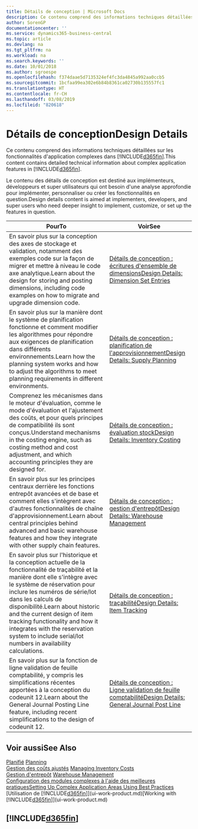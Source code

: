```yaml
---
title: Détails de conception | Microsoft Docs
description: Ce contenu comprend des informations techniques détaillées sur les fonctionnalités d'application complexes dans Business Central.
author: SorenGP
documentationcenter: ''
ms.service: dynamics365-business-central
ms.topic: article
ms.devlang: na
ms.tgt_pltfrm: na
ms.workload: na
ms.search.keywords: ''
ms.date: 10/01/2018
ms.author: sgroespe
ms.openlocfilehash: f374daae5d7135324ef4fc3da4845a992aa0ccb5
ms.sourcegitcommit: 1bcfaa99ea302e6b84b8361ca02730b135557fc1
ms.translationtype: HT
ms.contentlocale: fr-CH
ms.lasthandoff: 03/08/2019
ms.locfileid: "820618"
---
```

# <a name="design-details"></a><span data-ttu-id="b6ea6-103">Détails de conception</span><span class="sxs-lookup"><span data-stu-id="b6ea6-103">Design Details</span></span>
<span data-ttu-id="b6ea6-104">Ce contenu comprend des informations techniques détaillées sur les fonctionnalités d'application complexes dans [!INCLUDE[d365fin](includes/d365fin_md.md)].</span><span class="sxs-lookup"><span data-stu-id="b6ea6-104">This content contains detailed technical information about complex application features in [!INCLUDE[d365fin](includes/d365fin_md.md)].</span></span>  

 <span data-ttu-id="b6ea6-105">Le contenu des détails de conception est destiné aux implémenteurs, développeurs et super utilisateurs qui ont besoin d'une analyse approfondie pour implémenter, personnaliser ou créer les fonctionnalités en question.</span><span class="sxs-lookup"><span data-stu-id="b6ea6-105">Design details content is aimed at implementers, developers, and super users who need deeper insight to implement, customize, or set up the features in question.</span></span>  

|<span data-ttu-id="b6ea6-106">**Pour**</span><span class="sxs-lookup"><span data-stu-id="b6ea6-106">**To**</span></span>|<span data-ttu-id="b6ea6-107">**Voir**</span><span class="sxs-lookup"><span data-stu-id="b6ea6-107">**See**</span></span>|  
|------------|-------------|  
|<span data-ttu-id="b6ea6-108">En savoir plus sur la conception des axes de stockage et validation, notamment des exemples code sur la façon de migrer et mettre à niveau le code axe analytique.</span><span class="sxs-lookup"><span data-stu-id="b6ea6-108">Learn about the design for storing and posting dimensions, including code examples on how to migrate and upgrade dimension code.</span></span>|[<span data-ttu-id="b6ea6-109">Détails de conception : écritures d'ensemble de dimensions</span><span class="sxs-lookup"><span data-stu-id="b6ea6-109">Design Details: Dimension Set Entries</span></span>](design-details-dimension-set-entries.md)|  
|<span data-ttu-id="b6ea6-110">En savoir plus sur la manière dont le système de planification fonctionne et comment modifier les algorithmes pour répondre aux exigences de planification dans différents environnements.</span><span class="sxs-lookup"><span data-stu-id="b6ea6-110">Learn how the planning system works and how to adjust the algorithms to meet planning requirements in different environments.</span></span>|[<span data-ttu-id="b6ea6-111">Détails de conception : planification de l'approvisionnement</span><span class="sxs-lookup"><span data-stu-id="b6ea6-111">Design Details: Supply Planning</span></span>](design-details-supply-planning.md)|  
|<span data-ttu-id="b6ea6-112">Comprenez les mécanismes dans le moteur d'évaluation, comme le mode d'évaluation et l'ajustement des coûts, et pour quels principes de compatibilité ils sont conçus.</span><span class="sxs-lookup"><span data-stu-id="b6ea6-112">Understand mechanisms in the costing engine, such as costing method and cost adjustment, and which accounting principles they are designed for.</span></span>|[<span data-ttu-id="b6ea6-113">Détails de conception : évaluation stock</span><span class="sxs-lookup"><span data-stu-id="b6ea6-113">Design Details: Inventory Costing</span></span>](design-details-inventory-costing.md)|  
|<span data-ttu-id="b6ea6-114">En savoir plus sur les principes centraux derrière les fonctions entrepôt avancées et de base et comment elles s'intègrent avec d'autres fonctionnalités de chaîne d'approvisionnement.</span><span class="sxs-lookup"><span data-stu-id="b6ea6-114">Learn about central principles behind advanced and basic warehouse features and how they integrate with other supply chain features.</span></span>|[<span data-ttu-id="b6ea6-115">Détails de conception : gestion d'entrepôt</span><span class="sxs-lookup"><span data-stu-id="b6ea6-115">Design Details: Warehouse Management</span></span>](design-details-warehouse-management.md)|  
|<span data-ttu-id="b6ea6-116">En savoir plus sur l'historique et la conception actuelle de la fonctionnalité de traçabilité et la manière dont elle s'intègre avec le système de réservation pour inclure les numéros de série/lot dans les calculs de disponibilité.</span><span class="sxs-lookup"><span data-stu-id="b6ea6-116">Learn about historic and the current design of item tracking functionality and how it integrates with the reservation system to include serial/lot numbers in availability calculations.</span></span>|[<span data-ttu-id="b6ea6-117">Détails de conception : traçabilité</span><span class="sxs-lookup"><span data-stu-id="b6ea6-117">Design Details: Item Tracking</span></span>](design-details-item-tracking.md)|  
|<span data-ttu-id="b6ea6-118">En savoir plus sur la fonction de ligne validation de feuille comptabilité, y compris les simplifications récentes apportées à la conception du codeunit 12.</span><span class="sxs-lookup"><span data-stu-id="b6ea6-118">Learn about the General Journal Posting Line feature, including recent simplifications to the design of codeunit 12.</span></span>|[<span data-ttu-id="b6ea6-119">Détails de conception : Ligne validation de feuille comptabilité</span><span class="sxs-lookup"><span data-stu-id="b6ea6-119">Design Details: General Journal Post Line</span></span>](design-details-general-journal-post-line.md)|  

## <a name="see-also"></a><span data-ttu-id="b6ea6-120">Voir aussi</span><span class="sxs-lookup"><span data-stu-id="b6ea6-120">See Also</span></span>  
 <span data-ttu-id="b6ea6-121">[Planifié](production-planning.md) </span><span class="sxs-lookup"><span data-stu-id="b6ea6-121">[Planning](production-planning.md) </span></span>  
 <span data-ttu-id="b6ea6-122">[Gestion des coûts ajustés](finance-manage-inventory-costs.md) </span><span class="sxs-lookup"><span data-stu-id="b6ea6-122">[Managing Inventory Costs](finance-manage-inventory-costs.md) </span></span>  
 <span data-ttu-id="b6ea6-123">[Gestion d'entrepôt](warehouse-manage-warehouse.md) </span><span class="sxs-lookup"><span data-stu-id="b6ea6-123">[Warehouse Management](warehouse-manage-warehouse.md) </span></span>  
 [<span data-ttu-id="b6ea6-124">Configuration des modules complexes à l'aide des meilleures pratiques</span><span class="sxs-lookup"><span data-stu-id="b6ea6-124">Setting Up Complex Application Areas Using Best Practices</span></span>](set-up-complex-application-areas-using-best-practices.md)  
 <span data-ttu-id="b6ea6-125">[Utilisation de [!INCLUDE[d365fin](includes/d365fin_md.md)]](ui-work-product.md)</span><span class="sxs-lookup"><span data-stu-id="b6ea6-125">[Working with [!INCLUDE[d365fin](includes/d365fin_md.md)]](ui-work-product.md)</span></span>

 ## [!INCLUDE[d365fin](includes/free_trial_md.md)]  
  
